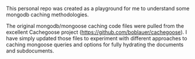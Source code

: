 This personal repo was created as a playground for me to understand some mongodb caching methodologies.

The original mongodb/mongoose caching code files were pulled from the excellent Cachegoose project (https://github.com/boblauer/cachegoose). I have simply updated those files to experiment with different approaches to caching mongoose queries and options for fully hydrating the documents and subdocuments.